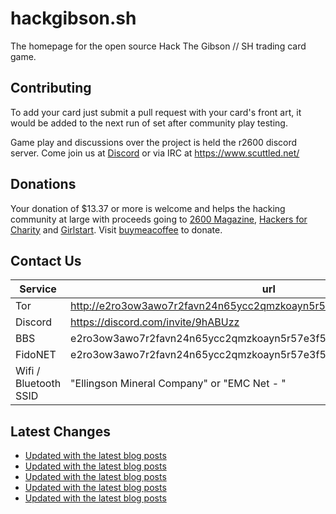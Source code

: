 # hackgibson.sh
The homepage for the open source Hack The Gibson // SH trading card game.


## Contributing

To add your card just submit a pull request with your card's front art, it would be added to the next run of set after community play testing.

Game play and discussions over the project is held the r2600 discord server. Come join us at [Discord](https://discord.com/invite/9hABUzz) or via IRC at https://www.scuttled.net/


## Donations

Your donation of $13.37 or more is welcome and helps the hacking community at large with proceeds going to [2600 Magazine](https://2600.com/), [Hackers for Charity](https://hackersforcharity.org) and [Girlstart](https://girlstart.org).  Visit [buymeacoffee](https://www.buymeacoffee.com/hackgibson.sh) to donate.


## Contact Us

Service | url
-|-
Tor | http://e2ro3ow3awo7r2favn24n65ycc2qmzkoayn5r57e3f56nvjwdcgg32ad.onion
Discord | https://discord.com/invite/9hABUzz
BBS | e2ro3ow3awo7r2favn24n65ycc2qmzkoayn5r57e3f56nvjwdcgg32ad.onion:23
FidoNET | e2ro3ow3awo7r2favn24n65ycc2qmzkoayn5r57e3f56nvjwdcgg32ad.onion:24554
Wifi / Bluetooth SSID | "Ellingson Mineral Company" or "EMC Net - <fidonet address>"

## Latest Changes
<!-- BLOG-POST-LIST:START -->
- [Updated with the latest blog posts](https://github.com/DFW2600/hackgibson.sh/commit/4ad247f7457e959c0d9ea8f8b9ee820da2e23388)
- [Updated with the latest blog posts](https://github.com/DFW2600/hackgibson.sh/commit/dd7b631d279914bf4c4c1a51d0800f3c6f2d8a3e)
- [Updated with the latest blog posts](https://github.com/DFW2600/hackgibson.sh/commit/159fcaacf866440f231e598c9295e8f8e3d5fe7a)
- [Updated with the latest blog posts](https://github.com/DFW2600/hackgibson.sh/commit/6f665120a6605d4c06c217e1e26f4b0f97da41df)
- [Updated with the latest blog posts](https://github.com/DFW2600/hackgibson.sh/commit/75514d73e983b8d0b9692dc5ba9498801f6bfe75)
<!-- BLOG-POST-LIST:END -->
